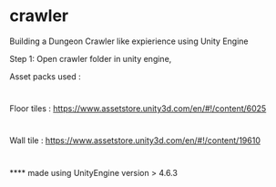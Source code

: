 # crawler
Building a Dungeon Crawler like expierience using Unity Engine

Step 1: Open crawler folder in unity engine,

Asset packs used :
#
Floor tiles : https://www.assetstore.unity3d.com/en/#!/content/6025
#
Wall tile   : https://www.assetstore.unity3d.com/en/#!/content/19610
#
**** made using UnityEngine version > 4.6.3
